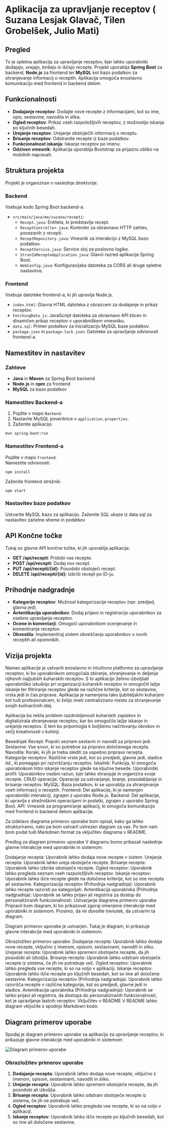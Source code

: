 # Aplikacija za upravljanje receptov ( Suzana Lesjak Glavač, Tilen Grobelšek, Julio Mati)

## Pregled
To je spletna aplikacija za upravljanje receptov, kjer lahko uporabniki dodajajo, urejajo, brišejo in iščejo recepte. Projekt uporablja **Spring Boot** za backend, **Node.js** za frontend ter **MySQL** kot bazo podatkov za shranjevanje informacij o receptih. Aplikacija omogoča enostavno komunikacijo med frontend in backend delom.

## Funkcionalnosti
- **Dodajanje receptov**: Dodajte nove recepte z informacijami, kot so ime, opis, sestavine, navodila in slika.
- **Ogled receptov**: Prikaz vseh razpoložljivih receptov, z možnostjo iskanja po ključnih besedah.
- **Urejanje receptov**: Urejanje obstoječih informacij o receptu.
- **Brisanje receptov**: Odstranite recepte iz baze podatkov.
- **Funkcionalnost iskanja**: Iskanje receptov po imenu.
- **Odziven vmesnik**: Aplikacija uporablja Bootstrap za prijazno obliko na mobilnih napravah.

## Struktura projekta
Projekt je organiziran v naslednje direktorije:

### Backend
Vsebuje kodo Spring Boot backend-a.

- `src/main/java/me/suzana/recepti`: 
  - `Recept.java`: Entiteta, ki predstavlja recept.
  - `ReceptController.java`: Kontroler za obravnavo HTTP zahtev, povezanih z recepti.
  - `ReceptRepository.java`: Vmesnik za interakcijo z MySQL bazo podatkov.
  - `ReceptService.java`: Service sloj za poslovno logiko.
  - `StranZaRecepteApplication.java`: Glavni razred aplikacije Spring Boot.
  - `WebConfig.java`: Konfiguracijska datoteka za CORS ali druge spletne nastavitve.

### Frontend
Vsebuje datoteke frontend-a, ki jih upravlja Node.js.

- `index.html`: Glavna HTML datoteka z obrazcem za dodajanje in prikaz receptov.
- `FetchingData.js`: JavaScript datoteka za obravnavo API klicev in dinamičen prikaz receptov v uporabniškem vmesniku.
- `data.sql`: Primer podatkov za inicializacijo MySQL baze podatkov.
- `package.json` in `package-lock.json`: Datoteke za upravljanje odvisnosti frontend-a.

## Namestitev in nastavitev

### Zahteve
- **Java** in **Maven** za Spring Boot backend
- **Node.js** in **npm** za frontend
- **MySQL** za bazo podatkov

### Namestitev Backend-a
1. Pojdite v mapo `Backend`.
2. Nastavite MySQL poverilnice v `application.properties`.
3. Zaženite aplikacijo:
   
`mvn spring-boot:run`

### Namestitev Frontend-a  
Pojdite v mapo `Frontend`.  
Namestite odvisnosti:  

`npm install`

Zaženite frontend strežnik:

`npm start`

### Nastavitev baze podatkov
Ustvarite MySQL bazo za aplikacijo.
Zaženite SQL ukaze iz data.sql za nastavitev začetne sheme in podatkov

## API Končne točke
Tukaj so glavne API končne točke, ki jih uporablja aplikacija:

- **GET /api/recepti**: Pridobi vse recepte.
- **POST /api/recepti**: Dodaj nov recept.
- **PUT /api/recepti/{id}**: Posodobi obstoječi recept.
- **DELETE /api/recepti/{id}**: Izbriši recept po ID-ju.

## Prihodnje nadgradnje

- **Kategorije receptov**: Možnost kategorizacije receptov (npr. predjed, glavna jed).
- **Avtentikacija uporabnikov**: Dodaj prijavo in registracijo uporabnikov za osebno upravljanje receptov.
- **Ocene in komentarji**: Omogoči uporabnikom ocenjevanje in komentiranje receptov.
- **Obvestila**: Implementiraj sistem obveščanja uporabnikov o novih receptih ali opomnikih.

## Vizija projekta
Namen aplikacije je ustvariti enostavno in intuitivno platformo za upravljanje receptov, ki bo uporabnikom omogočala zbiranje, shranjevanje in deljenje njihovih najljubših kuharskih receptov. S to aplikacijo želimo izboljšati uporabniško izkušnjo pri organizaciji kuharskih receptov in omogočiti lažje iskanje ter filtriranje receptov glede na različne kriterije, kot so sestavine, vrsta jedi in čas priprave. Aplikacija je namenjena tako ljubiteljskim kuharjem kot tudi profesionalcem, ki želijo imeti centralizirano mesto za shranjevanje svojih kulinaričnih idej.

Aplikacija bo rešila problem razdrobljenosti kuharskih zapiskov in digitalizirala shranjevanje receptov, kar bo omogočilo lažje iskanje in urejanje receptov. S tem bo pripomogla k boljšemu načrtovanju obrokov in večji kreativnosti v kuhinji.

Besednjak
Recept: Popoln seznam sestavin in navodil za pripravo jedi.
Sestavine: Vse snovi, ki so potrebne za pripravo določenega recepta.
Navodila: Koraki, ki jih je treba slediti za uspešno pripravo recepta.
Kategorije receptov: Različne vrste jedi, kot so predjedi, glavne jedi, sladice itd., ki pomagajo pri razvrščanju receptov.
Iskalnik: Funkcija, ki omogoča uporabnikom hitro iskanje receptov glede na ključne besede.
Uporabniški profil: Uporabnikov osebni račun, kjer lahko shranjuje in organizira svoje recepte.
CRUD operacije: Operacije za ustvarjanje, branje, posodabljanje in brisanje receptov.
MySQL: Baza podatkov, ki se uporablja za shranjevanje vseh informacij o receptih.
Frontend: Del aplikacije, ki je namenjen uporabniški interakciji, zgrajen z uporabo Node.js.
Backend: Del aplikacije, ki upravlja s strežniškimi operacijami in podatki, zgrajen z uporabo Spring Boot.
API: Vmesnik za programiranje aplikacij, ki omogoča komunikacijo med frontend in backend delom aplikacije.

Za izdelavo diagrama primerov uporabe bom opisal, kako ga lahko strukturiramo, nato pa bom ustvaril ustrezen diagram za vas. Po tem vam bom podal tudi Markdown format za vključitev diagrama v README.

Predlog za diagram primerov uporabe
V diagramu bomo prikazali naslednje glavne interakcije med uporabniki in sistemom:

Dodajanje recepta: Uporabnik lahko dodaja nove recepte v sistem.
Urejanje recepta: Uporabnik lahko ureja obstoječe recepte.
Brisanje recepta: Uporabnik lahko izbriše obstoječe recepte.
Ogled receptov: Uporabnik lahko pregleda seznam vseh razpoložljivih receptov.
Iskanje receptov: Uporabnik lahko išče recepte glede na določene kriterije, kot so ime recepta ali sestavine.
Kategorizacija receptov (Prihodnja nadgradnja): Uporabnik lahko recepte razvrsti po kategorijah.
Avtentikacija uporabnika (Prihodnja nadgradnja): Uporabnik se lahko prijavi ali registrira za dostop do personaliziranih funkcionalnosti.
Ustvarjanje diagrama primerov uporabe
Pripravil bom diagram, ki bo prikazoval zgoraj omenjene interakcije med uporabniki in sistemom. Prosimo, da mi dovolite trenutek, da ustvarim ta diagram.


Diagram primerov uporabe je ustvarjen. Tukaj je diagram, ki prikazuje glavne interakcije med uporabniki in sistemom.

Obrazložitev primerov uporabe:
Dodajanje recepta: Uporabnik lahko dodaja nove recepte, vključno z imenom, opisom, sestavinami, navodili in sliko.
Urejanje recepta: Uporabnik lahko spremeni obstoječe recepte, da jih posodobi ali izboljša.
Brisanje recepta: Uporabnik lahko odstrani obstoječe recepte iz sistema, če jih ne potrebuje več.
Ogled receptov: Uporabnik lahko pregleda vse recepte, ki so na voljo v aplikaciji.
Iskanje receptov: Uporabnik lahko išče recepte po ključnih besedah, kot so ime ali določene sestavine.
Kategorizacija receptov (Prihodnja nadgradnja): Uporabnik lahko razvršča recepte v različne kategorije, kot so predjedi, glavne jedi in sladice.
Avtentikacija uporabnika (Prihodnja nadgradnja): Uporabnik se lahko prijavi ali registrira, da dostopa do personaliziranih funkcionalnosti, kot je upravljanje lastnih receptov.
Vključitev v README
V README lahko diagram vključite s spodnjo Markdown kodo:


## Diagram primerov uporabe

Spodaj je diagram primerov uporabe za aplikacijo za upravljanje receptov, ki prikazuje glavne interakcije med uporabniki in sistemom:

![Diagram primerov uporabe](./pot-do-diagrama.png)

### Obrazložitev primerov uporabe

1. **Dodajanje recepta**: Uporabnik lahko dodaja nove recepte, vključno z imenom, opisom, sestavinami, navodili in sliko.
2. **Urejanje recepta**: Uporabnik lahko spremeni obstoječe recepte, da jih posodobi ali izboljša.
3. **Brisanje recepta**: Uporabnik lahko odstrani obstoječe recepte iz sistema, če jih ne potrebuje več.
4. **Ogled receptov**: Uporabnik lahko pregleda vse recepte, ki so na voljo v aplikaciji.
5. **Iskanje receptov**: Uporabnik lahko išče recepte po ključnih besedah, kot so ime ali določene sestavine.

